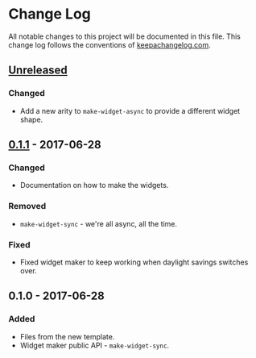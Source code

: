 # Change Log
All notable changes to this project will be documented in this file. This change log follows the conventions of [keepachangelog.com](http://keepachangelog.com/).

## [Unreleased]
### Changed
- Add a new arity to `make-widget-async` to provide a different widget shape.

## [0.1.1] - 2017-06-28
### Changed
- Documentation on how to make the widgets.

### Removed
- `make-widget-sync` - we're all async, all the time.

### Fixed
- Fixed widget maker to keep working when daylight savings switches over.

## 0.1.0 - 2017-06-28
### Added
- Files from the new template.
- Widget maker public API - `make-widget-sync`.

[Unreleased]: https://github.com/your-name/open-korean-text-4clj/compare/0.1.1...HEAD
[0.1.1]: https://github.com/your-name/open-korean-text-4clj/compare/0.1.0...0.1.1
